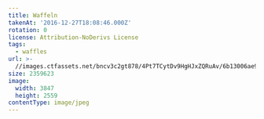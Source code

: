 ```yaml
---
title: Waffeln
takenAt: '2016-12-27T18:08:46.000Z'
rotation: 0
license: Attribution-NoDerivs License
tags:
  - waffles
url: >-
  //images.ctfassets.net/bncv3c2gt878/4Pt7TCytDv9HgHJxZQRuAv/6b13006ae97dc82ac4956b59255edf9b/waffeln_31106806433_o
size: 2359623
image:
  width: 3847
  height: 2559
contentType: image/jpeg
---
```


